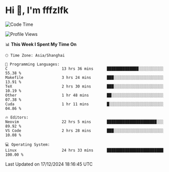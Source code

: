 # Hi 👋, I'm fffzlfk

<!--START_SECTION:waka-->
![Code Time](http://img.shields.io/badge/Code%20Time-1%2C011%20hrs%2024%20mins-blue)

![Profile Views](http://img.shields.io/badge/Profile%20Views-0-blue)

📊 **This Week I Spent My Time On** 

```text
🕑︎ Time Zone: Asia/Shanghai

💬 Programming Languages: 
C                        13 hrs 36 mins      ██████████████░░░░░░░░░░░   55.38 % 
Makefile                 3 hrs 24 mins       ███░░░░░░░░░░░░░░░░░░░░░░   13.91 % 
TeX                      2 hrs 30 mins       ███░░░░░░░░░░░░░░░░░░░░░░   10.19 % 
Other                    1 hr 48 mins        ██░░░░░░░░░░░░░░░░░░░░░░░   07.38 % 
Cuda                     1 hr 11 mins        █░░░░░░░░░░░░░░░░░░░░░░░░   04.86 % 

🔥 Editors: 
Neovim                   22 hrs 5 mins       ██████████████████████░░░   89.92 % 
VS Code                  2 hrs 28 mins       ███░░░░░░░░░░░░░░░░░░░░░░   10.08 % 

💻 Operating System: 
Linux                    24 hrs 33 mins      █████████████████████████   100.00 % 
```


 Last Updated on 17/12/2024 18:16:45 UTC
<!--END_SECTION:waka-->
